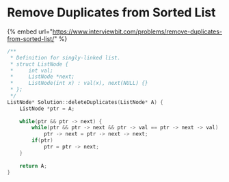 # Remove Duplicates from Sorted List

{% embed url="https://www.interviewbit.com/problems/remove-duplicates-from-sorted-list/" %}

```cpp
/**
 * Definition for singly-linked list.
 * struct ListNode {
 *     int val;
 *     ListNode *next;
 *     ListNode(int x) : val(x), next(NULL) {}
 * };
 */
ListNode* Solution::deleteDuplicates(ListNode* A) {
    ListNode *ptr = A;
    
    while(ptr && ptr -> next) {
        while(ptr && ptr -> next && ptr -> val == ptr -> next -> val)
            ptr -> next = ptr -> next -> next;
        if(ptr)
            ptr = ptr -> next;
    }
    
    return A;
}

```
